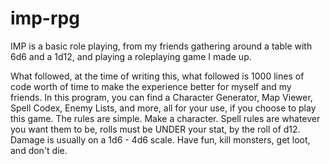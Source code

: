# imp-rpg
IMP is a basic role playing, from my friends gathering around a table with 6d6 and a 1d12, and playing a roleplaying game I made up.

What followed, at the time of writing this, what followed is 1000 lines of code worth of time to make the experience better for myself and my friends. In this program, you can find a Character Generator, Map Viewer, Spell Codex, Enemy Lists, and more, all for your use, if you choose to play this game. The rules are simple. Make a character. Spell rules are whatever you want them to be, rolls must be UNDER your stat, by the roll of d12. Damage is usually on a 1d6 - 4d6 scale. Have fun, kill monsters, get loot, and don't die.
